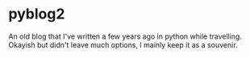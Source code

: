 pyblog2
=======
An old blog that I've written a few years ago in python while travelling. Okayish but didn't leave much options, I mainly keep it as a souvenir.
